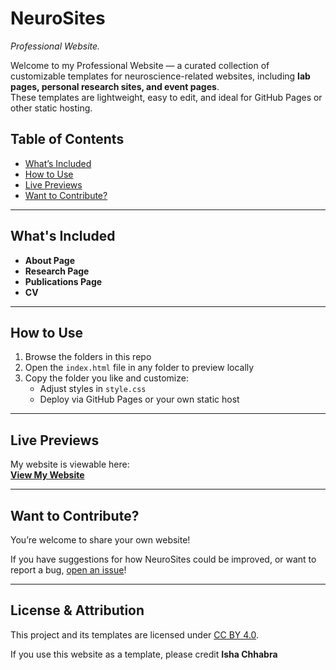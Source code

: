 # NeuroSites

*Professional Website.*

Welcome to my Professional Website — a curated collection of customizable templates for neuroscience-related websites, including **lab pages, personal research sites, and event pages**.  
These templates are lightweight, easy to edit, and ideal for GitHub Pages or other static hosting.

## Table of Contents

- [What’s Included](#whats-included)
- [How to Use](#how-to-use)
- [Live Previews](#live-previews)
- [Want to Contribute?](#want-to-contribute)
---

## What's Included

- **About Page**
- **Research Page**
- **Publications Page**
- **CV**

---

## How to Use

1. Browse the folders in this repo
2. Open the `index.html` file in any folder to preview locally
3. Copy the folder you like and customize:
   - Adjust styles in `style.css`
   - Deploy via GitHub Pages or your own static host

---

## Live Previews

My website is viewable here:  
**[View My Website](https://ishachhabra1.github.io/index.html)**

---

## Want to Contribute?

You’re welcome to share your own website! 

If you have suggestions for how NeuroSites could be improved, or want to report a bug, [open an issue](https://github.com/ishachhabra1/ishachhabra1.github.io/issues/new)! 

---

## License & Attribution

This project and its templates are licensed under [CC BY 4.0](LICENSE).

If you use this website as a template, please credit **Isha Chhabra**
